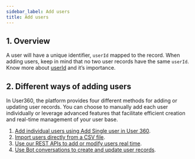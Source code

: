 ```yaml
---
sidebar_label: Add users
title: Add users
---
```


## 1. Overview
A user will have a unique identifier, `userId` mapped to the record. When adding users, keep in mind that no two user records  have the same `userId`. Know more about [userId](https://docs.yellow.ai/docs/platform_concepts/engagement/cdp/user_data/user_properties#1-userid-as-a-property) and it’s importance.


<!--

### 1.1 User types
Users are categorised into two types on basis of the availability of their data in our system:


#### 1. Unidentified users

Users who are not registered or whose `userId` is not added in Yellow.ai.	

An unidentified user is an individual whose `userId` is not captured in our system. For a new user on a channel, when a user property other than `userId` is captured, a record is created in User 360.

For example, the moment name is captured, a record is created in User 360 and maps the ongoing session to the record.

<img src="https://i.imgur.com/k35p40f.png" width="80%"/>

:::info
**userId** is also available as a property under **User Properties** of  **Studio** > **Build**.
:::

#### 2. Identified users 

These are registered users whose [userId](/docs/platform_concepts/engagement/cdp/user_data/user_properties#13-user-id-userid-as-a-property) is added in Yellow.ai. A record is created for each identified user in the users table. Any update made to the identified user through builder will show up in User 360.

You can update only identified users' data. Any data captured for Identified users is automatically updated in the Users table.

The session mapping changes when an existing `userId` is provided.

For the session mentioned in the previous section, if the `userId` is `john@yellow.ai` which does not exist in User 360, the `userId` of the session will be updated without changing the mapping.

<img src="https://secure-res.craft.do/v2/WvXLj9MBoxwsE1JhYdg5yCRjnyWs6uzQFF5i9xuHdDFzqh7sYqt3Rxr7pB68h7BeZhVVPU5iyTT9SaFto6iN7CoxM68rVUsJbhVTgb947xypNtqo1s3MWEsC8zCsa12quWXVsHx46LoJ3jLpN3CfqDCovop7ENkfwyCyDNpCEmPPvqik9YTHqNrwLrkfHqktxjo6ZD3VhoYdAxbup34V4gUQw5o2mPL8n6jDYhorDfBmqwY5ENzPrwdsSvn6L7Cw2e7MVh8QTgLDEYNmFa5Y24Fg6439hMqU1YtvuGk9Ag8B2cNj72/Image.jpg" width="80%"/>

  

If the `userId` (say, adam@yellow.ai) already exists, the current session will be mapped to the existing record and it’s properties will be refreshed with the values available in the record.

<img src="https://secure-res.craft.do/v2/WvXLj9MBoxwsE1JhYdg5yCRjnyWs6uzQFF5i9xuHdDFzqh7sYqt3Rxr7pB68h7BeZhVVPU5iyTT9SaFto6iN7CoxM68rVUsJbhVTgb947xypNtqo1s3MWEsC8zCsa12quWXVsHx46LoJ3jLpN3CfqDCowLVqsYQnENyjT2hddNejsC5xzh2MmP8AiEK2sEJWGVSYLjEWVAdBsgevad1WU5xQjGBf78caLXZxsRmLX8Y6MDasCCPp4MBV1Bpu6Go8jJA9gsNscVBiMgCWHL222hHxL7p8N2PKsvheEqwV9AWKGyrDDJ/Image.jpg" width="80%"/>

 #### Example of how records are created/updated based on the availability of userId

 The following example shows how the details are mapped based on the `userId` availability.
  
 **Unidentified record**

userId | firstName | whatsAppOptin | deviceToken | Tag
------- | ------------ | ------------ | -------- | ----
- | Jim | Yes | (123,456) | (t1,t3)


**Identified record**

  userId | firstName | whatsAppOptin | deviceToken | Tag
------- | ---------- | ---------- | -------- | -------
jim@example.com | Jim | - | 789 | (t1,t2)
  

**Result record**

userId | firstName | whatsAppOptin | deviceToken | Tag
----- | -------- | -------- | ------------- | -------
jim@example.com | Jim | Yes | (123,456,789) | (t1,t2,t3)





### 1.2 Behaviour of two records when userId matches

When you add a user a `userId` that already exists in the users table, a conflict arises between the old record and the new record. The new record is merged into the old record in the following manner:

- Existing values of the user will be updated with the new record values.
- Properties not provided for the new record, will be retained for the older record.

Here is an example for better understanding:

#### Old user record

| userId | firstName | email             | phone        | tags      |
|--------|-----------|-------------------|--------------|-----------|
|    123 | Sarthak   | sarthak@example.ai | 919999999999 | tag1,tag2 |

#### New user record

| userId | firstName | email | phone        | tags      |
|--------|-----------|-------|--------------|-----------|
|    123 |           |       | 918888888888 | tag3,tag4 |


#### Merged record

| userId | firstName | email             | phone        | tags      |
|--------|-----------|-------------------|--------------|-----------|
|    123 | Sarthak   | sarthak@example.com | 918888888888 | tag3,tag4 |

:::note
Sometimes you might notice that the exact number of records you imported through CSV won't show up in the users table. This could be because some of the records being imported were merged with existing records.
:::

***

-->

## 2. Different ways of adding users

In User360, the platform provides four different methods for adding or updating user records. You can choose to manually add each user individually or leverage advanced features that facilitate efficient creation and real-time management of your user base.

1. [Add individual users using Add Single user in User 360](/docs/platform_concepts/engagement/cdp/user_data/add_users).
2. [Import users directly from a CSV file](/docs/platform_concepts/engagement/cdp/user_data/import_users).
3. [Use our REST APIs to add or modify users real time](/docs/platform_concepts/engagement/cdp/enriching_user_profiles/send_user_data_event_rest_api).
4. [Use Bot conversations to create and update user records](/docs/platform_concepts/engagement/cdp/user_data/store_conv_data).




